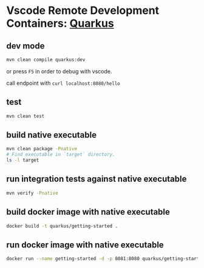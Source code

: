 # Vscode Remote Development Containers: [Quarkus](https://quarkus.io)

## dev mode

```bash
mvn clean compile quarkus:dev
```

or press `F5` in order to debug with vscode.

call endpoint with `curl localhost:8080/hello`

## test

```bash
mvn clean test
```

## build native executable

```bash
mvn clean package -Pnative
# Find executable in `target` directory.
ls -l target
```

## run integration tests against native executable

```bash
mvn verify -Pnative
```

## build docker image with native executable

```bash
docker build -t quarkus/getting-started .
```

## run docker image with native executable

```bash
docker run --name getting-started -d -p 8081:8080 quarkus/getting-started
```
